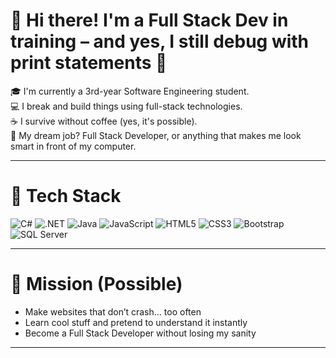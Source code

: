 # 👋 Hi there! I'm a Full Stack Dev in training – and yes, I still debug with print statements 🐛

🎓 I'm currently a 3rd-year Software Engineering student.  
💻 I break and build things using full-stack technologies.  
☕ I survive without coffee (yes, it's possible).  
🔧 My dream job? Full Stack Developer, or anything that makes me look smart in front of my computer.

---

# 🧰 Tech Stack

![C#](https://img.shields.io/badge/c%23-%23239120.svg?style=for-the-badge&logo=csharp&logoColor=white)
![.NET](https://img.shields.io/badge/.NET-5C2D91?style=for-the-badge&logo=.net&logoColor=white)
![Java](https://img.shields.io/badge/java-%23ED8B00.svg?style=for-the-badge&logo=openjdk&logoColor=white)
![JavaScript](https://img.shields.io/badge/javascript-%23323330.svg?style=for-the-badge&logo=javascript&logoColor=%23F7DF1E)
![HTML5](https://img.shields.io/badge/html5-%23E34F26.svg?style=for-the-badge&logo=html5&logoColor=white)
![CSS3](https://img.shields.io/badge/css3-%231572B6.svg?style=for-the-badge&logo=css3&logoColor=white)
![Bootstrap](https://img.shields.io/badge/bootstrap-%23563D7C.svg?style=for-the-badge&logo=bootstrap&logoColor=white)
![SQL Server](https://img.shields.io/badge/Microsoft%20SQL%20Server-CC2927?style=for-the-badge&logo=microsoft%20sql%20server&logoColor=white)

---

# 🎯 Mission (Possible)
- Make websites that don’t crash... too often
- Learn cool stuff and pretend to understand it instantly
- Become a Full Stack Developer without losing my sanity

---


